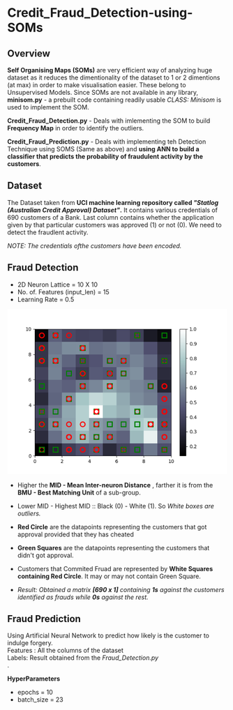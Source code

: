 # Credit_Fraud_Detection-using-SOMs

## Overview
**Self Organising Maps (SOMs)** are very efficient way of analyzing huge dataset as it reduces the dimentionality of the dataset to 1 or 2 dimentions (at max) in order to make visualisation easier. These belong to Unsupervised Models. Since SOMs are not available in any library, **minisom.py** - a prebuilt code containing readily usable _CLASS: Minisom_ is used to implement the SOM.

**Credit_Fraud_Detection.py** - Deals with imlementing the SOM to build **Frequency Map** in order to identify the outliers.

**Credit_Fraud_Prediction.py** - Deals with implementing teh Detection Technique using SOMS (Same as above) and **using ANN to build a classifier that predicts the probability of fraudulent activity by the customers**.

## Dataset 
The Dataset taken from **UCI machine learning repository called _"Statlog (Australian Credit Approval) Dataset"_.** It contains various credentials of 690 customers of a Bank. Last column contains whether the application given by that particular customers was approved (1) or not (0). We need to detect the fraudlent activity.

_NOTE: The credentials ofthe customers have been encoded._

## Fraud Detection
* 2D Neuron Lattice = 10 X 10 
* No. of. Features (input_len) = 15
* Learning Rate = 0.5

<img src="Frequency_Map.png" width="540" alt="Original">

* Higher the **MID - Mean Inter-neuron Distance** , farther it is from the **BMU - Best Matching Unit** of a sub-group.
* Lower MID - Highest MID :: Black (0) - White (1). So _White boxes are outliers._
* **Red Circle** are the datapoints representing the customers that got approval provided that they has cheated
* **Green Squares** are the datapoints representing the customers that didn't got approval.

* Customers that Commited Fruad are represented by **White Squares containing Red Circle**. It may or may not contain Green Square. 

* _Result: Obtained a matrix **[690 x 1]** containing **1s** against the customers identified as frauds while **0s** against the rest._


## Fraud Prediction
Using Artificial Neural Network to predict how likely is the customer to indulge forgery.<br/>
Features : All the columns of the dataset<br/>
Labels: Result obtained from the _Fraud_Detection.py_ <br/>.

**HyperParameters**
* epochs = 10
* batch_size = 23 
